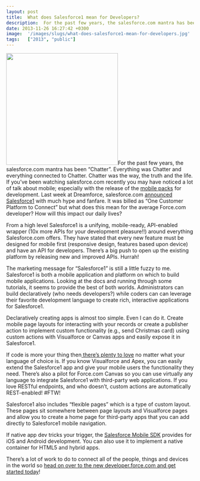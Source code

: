 ```yaml
---
layout: post
title:  What does Salesforce1 mean for Developers?
description:  For the past few years, the salesforce.com mantra has been Chatter. Everything was Chatter and everything connected to Chatter. Chatter was the way, the truth and the life. If you’ve been watching salesforce.com recently you may have noticed a lot of talk about mobile; especially with the release of the mobile packs for development. Last week at Dreamforce, salesforce.com announced Salesforce1 with much hype and fanfare. It was billed as One Customer Platform to Connect‎ but what does this mean
date: 2013-11-26 16:27:42 +0300
image:  '/images/slugs/what-does-salesforce1-mean-for-developers.jpg'
tags:   ["2013", "public"]
---
```

<p><a href="http://res.cloudinary.com/blog-jeffdouglas-com/image/upload/v1400327584/salesforce1_d8v53i.png"><img src="http://res.cloudinary.com/blog-jeffdouglas-com/image/upload/v1400327584/salesforce1_d8v53i.png" alt="" title="salesforce1" width="300" height="300" class="alignleft size-full wp-image-5100" /></a>For the past few years, the salesforce.com mantra has been “Chatter”. Everything was Chatter and everything connected to Chatter. Chatter was the way, the truth and the life. If you’ve been watching salesforce.com recently you may have noticed a lot of talk about mobile; especially with the release of the <a href="http://www2.developerforce.com/mobile/services/mobile-packs">mobile packs</a> for development. Last week at Dreamforce, salesforce.com <a href="http://www.salesforce.com/salesforce1/">announced Salesforce1</a> with much hype and fanfare. It was billed as “One Customer Platform to Connect‎” but what does this mean for the average Force.com developer? How will this impact our daily lives?</p>
<p>From a high level Salesforce1 is a unifying, mobile-ready, API-enabled wrapper (10x more APIs for your development pleasure!!) around everything Salesforce.com offers. They have stated that every new feature must be designed for mobile first (responsive design, features based upon device) and have an API for developers. There’s a big push to open up the existing platform by releasing new and improved APIs. Hurrah!</p>
<p>The marketing message for “Salesforce1” is still a little fuzzy to me. Salesforce1 is both a mobile application and platform on which to build mobile applications. Looking at the docs and running through some tutorials, it seems to provide the best of both worlds. Administrators can build declaratively (who needs developers?) while coders can can leverage their favorite development language to create rich, interactive applications for Salesforce1.</p>
<p>Declaratively creating apps is almost too simple. Even I can do it. Create mobile page layouts for interacting with your records or create a publisher action to implement custom functionality (e.g., send Christmas card) using custom actions with Visualforce or Canvas apps and easily expose it in Salesforce1.</p>
<p>If code is more your thing then<a href="http://docs.developer.salesforce.com/docs/atlas.en-us.186.0.salesforce1.meta/salesforce1/dev_intro.htm"> there’s plenty to love</a> no matter what your language of choice is. If you know Visualforce and Apex, you can easily extend the Salesforce1 app and give your mobile users the functionality they need. There’s also a pilot for Force.com Canvas so you can use virtually any language to integrate Salesforce1 with third-party web applications. If you love RESTful endpoints, and who doesn’t, custom actions are automatically REST-enabled! #FTW!</p>
<p>Salesforce1 also includes “flexible pages” which is a type of custom layout. These pages sit somewhere between page layouts and Visualforce pages and allow you to create a home page for third-party apps that you can add directly to Salesforce1 mobile navigation.</p>
<p>If native app dev tricks your trigger, the <a href="http://www2.developerforce.com/mobile">Salesforce Mobile SDK</a> provides for iOS and Android development. You can also use it to implement a native container for HTML5 and hybrid apps.</p>
<p>There’s a lot of work to do to connect all of the people, things and devices in the world so <a href="http://developer.salesforce.com/resources">head on over to the new developer.force.com and get started today</a>!</p>


